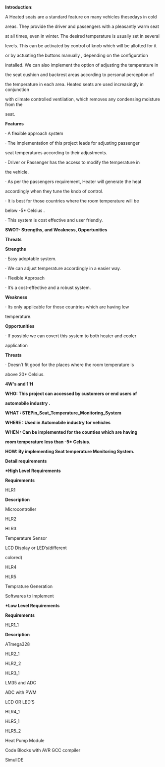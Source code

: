 ﻿

**Introduction:**

A Heated seats are a standard feature on many vehicles thesedays in cold

areas. They provide the driver and passengers with a pleasantly warm seat

at all times, even in winter. The desired temperature is usually set in several

levels. This can be activated by control of knob which will be allotted for it

or by actuating the buttons manually , depending on the configuration

installed. We can also implement the option of adjusting the temperature in

the seat cushion and backrest areas according to personal perception of

the temperature in each area. Heated seats are used increasingly in conjunction

with climate controlled ventilation, which removes any condensing moisture from the

seat.

**Features**

· A flexible approach system

· The implementation of this project leads for adjusting passenger

seat temperatures according to their adjustments.

· Driver or Passenger has the access to modify the temperature in

the vehicle.

· As per the passengers requirement, Heater will generate the heat

accordingly when they tune the knob of control.

· It is best for those countries where the room temperature will be

below -5\* Celsius .

· This system is cost effective and user friendly.

**SWOT- Strengths, and Weakness, Opportunities**

**Threats**

**Strengths**





· Easy adoptable system.

· We can adjust temperature accordingly in a easier way.

· Flexible Approach

· It’s a cost-effective and a robust system.

**Weakness**

· Its only applicable for those countries which are having low

temperature.

**Opportunities**

· If possible we can covert this system to both heater and cooler

application

**Threats**

· Doesn’t fit good for the places where the room temperature is

above 20\* Celsius.

**4W's and 1'H**

**WHO: This project can accessed by customers or end users of**

**automobile industry .**

**WHAT : STEPin\_Seat\_Temperature\_Monitoring\_System**

**WHERE : Used in Automobile industry for vehicles**

**WHEN : Can be implemented for the counties which are having**

**room temperature less than -5\* Celsius.**





**HOW: By implementing Seat temperature Monitoring System.**

**Detail requirements**

**\*High Level Requirements**

**Requirements**

HLR1

**Description**

Microcontroller

HLR2

HLR3

Temperature Sensor

LCD Display or LED’s(different

colored)

HLR4

HLR5

Temprature Generation

Softwares to Implement

**\*Low Level Requirements**

**Requirements**

HLR1\_1

**Description**

ATmega328

HLR2\_1

HLR2\_2

HLR3\_1

LM35 and ADC

ADC with PWM

LCD OR LED’S

HLR4\_1

HLR5\_1

HLR5\_2

Heat Pump Module

Code Blocks with AVR GCC compiler

SimulIDE





